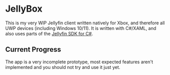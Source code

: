 # JellyBox

This is my very WIP Jellyfin client written natively for Xbox, and therefore all UWP devices (including Windows 10/11). It is written with C#/XAML, and also uses parts of the [Jellyfin SDK for C#](https://github.com/jellyfin/jellyfin-sdk-csharp).

## Current Progress

The app is a very incomplete prototype, most expected features aren't implemented and you should not try and use it just yet.
